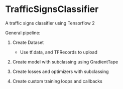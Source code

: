# TrafficSignsClassifier
A traffic signs classifier using Tensorflow 2

General pipeline:

1) Create Dataset
    - Use tf.data, and TFRecords to upload

2) Create model with subclassing using GradientTape

3) Create losses and optimizers with subclassing

4) Create custom training loops and callbacks
